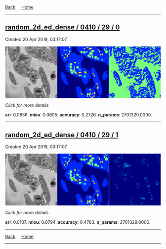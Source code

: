 
[Back](..)&nbsp;&nbsp;&nbsp;&nbsp;&nbsp;[Home](https://leapmanlab.github.io/snapshots)

---

<div class="summary"><a href="0"><h2>random_2d_ed_dense / 0410 / 29 / 0</h2></a><p>Created 20 Apr 2019, 00:17:07
</p><a href="0"><img src="0/media/summary.png" align="center"></a><p>
<i>Click for more details</i>
</p></div>

**ari**: 0.0856. **miou**: 0.0605. **accuracy**: 0.2726. **n_params**: 2701329.0000. 

---

<div class="summary"><a href="1"><h2>random_2d_ed_dense / 0410 / 29 / 1</h2></a><p>Created 20 Apr 2019, 00:17:07
</p><a href="1"><img src="1/media/summary.png" align="center"></a><p>
<i>Click for more details</i>
</p></div>

**ari**: 0.0107. **miou**: 0.0794. **accuracy**: 0.4783. **n_params**: 2701329.0000. 

---

[Back](..)&nbsp;&nbsp;&nbsp;&nbsp;&nbsp;[Home](https://leapmanlab.github.io/snapshots)

---